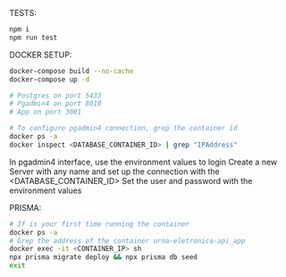 TESTS:
```js
npm i
npm run test
```

DOCKER SETUP:
```sh
docker-compose build --no-cache
docker-compose up -d

# Postgres on port 5433
# Pgadmin4 on port 8010
# App on port 3001
```

```sh
# To configure pgadmin4 connection, grep the container id 
docker ps -a
docker inspect <DATABASE_CONTAINER_ID> | grep "IPAddress"
```
In pgadmin4 interface, use the environment values to login
Create a new Server with any name and set up the connection with the <DATABASE_CONTAINER_ID>
Set the user and password with the environment values

PRISMA:
```sh
# If is your first time running the container
docker ps -a
# Grep the address of the container urna-eletronica-api_app
docker exec -it <CONTAINER_IP> sh
npx prisma migrate deploy && npx prisma db seed
exit
```
